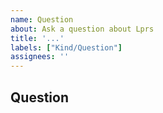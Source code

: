 ```yaml
---
name: Question
about: Ask a question about Lprs
title: '...'
labels: ["Kind/Question"]
assignees: ''
---
```


## Question
<!-- Please provide a clear and concise description of your question. -->
<!-- If you are asking about a specific part of the code, please provide a link to the code. -->
<!-- If you are asking about a specific part of the documentation, please provide a link to the documentation. -->
